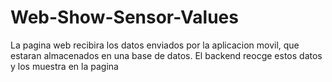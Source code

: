 # Web-Show-Sensor-Values
 La pagina web recibira los datos enviados por la aplicacion movil, que estaran almacenados en una base de datos. El backend reocge estos datos y los muestra en la pagina
